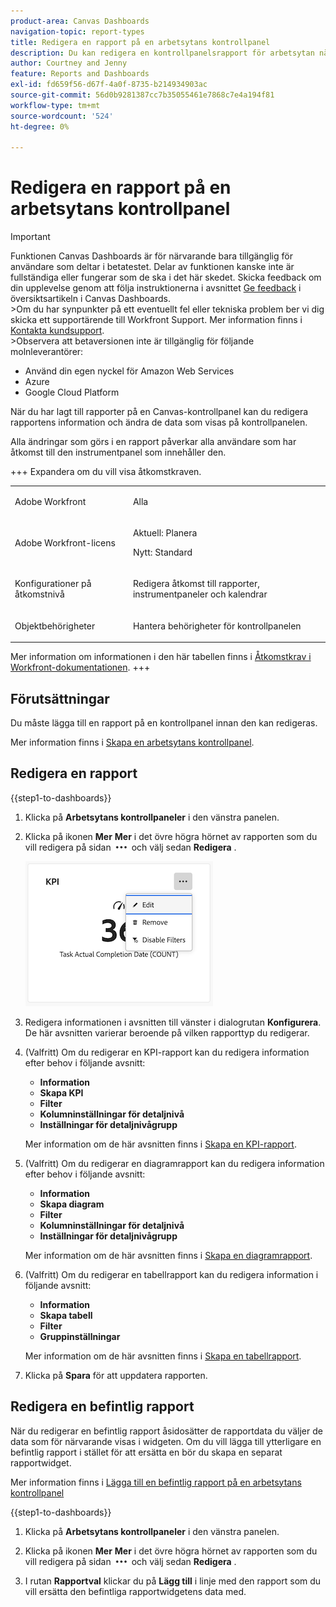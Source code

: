```yaml
---
product-area: Canvas Dashboards
navigation-topic: report-types
title: Redigera en rapport på en arbetsytans kontrollpanel
description: Du kan redigera en kontrollpanelsrapport för arbetsytan när den har skapats.
author: Courtney and Jenny
feature: Reports and Dashboards
exl-id: fd659f56-d67f-4a0f-8735-b214934903ac
source-git-commit: 56d0b9281387cc7b35055461e7868c7e4a194f81
workflow-type: tm+mt
source-wordcount: '524'
ht-degree: 0%

---
```


# Redigera en rapport på en arbetsytans kontrollpanel

>[!IMPORTANT]
>
>Funktionen Canvas Dashboards är för närvarande bara tillgänglig för användare som deltar i betatestet. Delar av funktionen kanske inte är fullständiga eller fungerar som de ska i det här skedet. Skicka feedback om din upplevelse genom att följa instruktionerna i avsnittet [Ge feedback](/help/quicksilver/product-announcements/betas/canvas-dashboards-beta/canvas-dashboards-beta-information.md#provide-feedback) i översiktsartikeln i Canvas Dashboards.<br>
>&#x200B;>Om du har synpunkter på ett eventuellt fel eller tekniska problem ber vi dig skicka ett supportärende till Workfront Support. Mer information finns i [Kontakta kundsupport](/help/quicksilver/workfront-basics/tips-tricks-and-troubleshooting/contact-customer-support.md).<br>
>&#x200B;>Observera att betaversionen inte är tillgänglig för följande molnleverantörer:
>
>* Använd din egen nyckel för Amazon Web Services
>* Azure
>* Google Cloud Platform

När du har lagt till rapporter på en Canvas-kontrollpanel kan du redigera rapportens information och ändra de data som visas på kontrollpanelen.

Alla ändringar som görs i en rapport påverkar alla användare som har åtkomst till den instrumentpanel som innehåller den.


+++ Expandera om du vill visa åtkomstkraven. 

<table style="table-layout:auto"> 
<col> 
</col> 
<col> 
</col> 
<tbody> 
<tr> 
   <td role="rowheader"><p>Adobe Workfront</p></td> 
   <td> 
<p>Alla </p> 
   </td> 
<tr> 
 <tr> 
   <td role="rowheader"><p>Adobe Workfront-licens</p></td> 
   <td> 
<p>Aktuell: Planera </p> 
<p>Nytt: Standard</p> 
   </td> 
   </tr> 
  </tr> 
  <tr> 
   <td role="rowheader"><p>Konfigurationer på åtkomstnivå</p></td> 
   <td><p>Redigera åtkomst till rapporter, instrumentpaneler och kalendrar</p>
  </td> 
  </tr>  
        <tr> 
   <td role="rowheader"><p>Objektbehörigheter</p></td> 
   <td><p>Hantera behörigheter för kontrollpanelen</p>
  </td> 
  </tr>
</tbody> 
</table>

Mer information om informationen i den här tabellen finns i [Åtkomstkrav i Workfront-dokumentationen](/help/quicksilver/administration-and-setup/add-users/access-levels-and-object-permissions/access-level-requirements-in-documentation.md).
+++

## Förutsättningar

Du måste lägga till en rapport på en kontrollpanel innan den kan redigeras.

Mer information finns i [Skapa en arbetsytans kontrollpanel](/help/quicksilver/reports-and-dashboards/canvas-dashboards/create-dashboards/create-dashboards.md).

## Redigera en rapport

{{step1-to-dashboards}}

1. Klicka på **Arbetsytans kontrollpaneler** i den vänstra panelen.

1. Klicka på ikonen **Mer** **Mer** i det övre högra hörnet av rapporten som du vill redigera på sidan ![Arbetsytans kontrollpaneler](assets/more-icon.png) och välj sedan **Redigera** .

   ![Redigera en rapport](assets/edit-report-box.png)

1. Redigera informationen i avsnitten till vänster i dialogrutan **Konfigurera**. De här avsnitten varierar beroende på vilken rapporttyp du redigerar.

1. (Valfritt) Om du redigerar en KPI-rapport kan du redigera information efter behov i följande avsnitt:

   * **Information**
   * **Skapa KPI**
   * **Filter**
   * **Kolumninställningar för detaljnivå**
   * **Inställningar för detaljnivågrupp**

   Mer information om de här avsnitten finns i [Skapa en KPI-rapport](/help/quicksilver/reports-and-dashboards/canvas-dashboards/add-reports/build-kpi-report.md).

1. (Valfritt) Om du redigerar en diagramrapport kan du redigera information efter behov i följande avsnitt:

   * **Information**
   * **Skapa diagram**
   * **Filter**
   * **Kolumninställningar för detaljnivå**
   * **Inställningar för detaljnivågrupp**

   Mer information om de här avsnitten finns i [Skapa en diagramrapport](/help/quicksilver/reports-and-dashboards/canvas-dashboards/add-reports/build-chart-report.md).

1. (Valfritt) Om du redigerar en tabellrapport kan du redigera information i följande avsnitt:

   * **Information**
   * **Skapa tabell**
   * **Filter**
   * **Gruppinställningar**

   Mer information om de här avsnitten finns i [Skapa en tabellrapport](/help/quicksilver/reports-and-dashboards/canvas-dashboards/add-reports/build-table-report.md).

1. Klicka på **Spara** för att uppdatera rapporten.

## Redigera en befintlig rapport

När du redigerar en befintlig rapport åsidosätter de rapportdata du väljer de data som för närvarande visas i widgeten. Om du vill lägga till ytterligare en befintlig rapport i stället för att ersätta en bör du skapa en separat rapportwidget.

Mer information finns i [Lägga till en befintlig rapport på en arbetsytans kontrollpanel](/help/quicksilver/reports-and-dashboards/canvas-dashboards/add-reports/add-existing-report.md)

{{step1-to-dashboards}}

1. Klicka på **Arbetsytans kontrollpaneler** i den vänstra panelen.

1. Klicka på ikonen **Mer** **Mer** i det övre högra hörnet av rapporten som du vill redigera på sidan ![Arbetsytans kontrollpaneler](assets/more-icon.png) och välj sedan **Redigera** .

1. I rutan **Rapportval** klickar du på **Lägg till** i linje med den rapport som du vill ersätta den befintliga rapportwidgetens data med.
